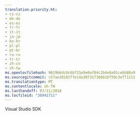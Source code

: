```yaml
---
translation.priority.ht:
- cs-cz
- de-de
- es-es
- fr-fr
- it-it
- ja-jp
- ko-kr
- pl-pl
- pt-br
- ru-ru
- tr-tr
- zh-cn
- zh-tw
ms.openlocfilehash: 9019b6dc0c6b731e9e0af84c2b4eba91cebb88a9
ms.sourcegitcommit: c57ae28181ffe14a30731736661bf59c3eff1211
ms.translationtype: MT
ms.contentlocale: zh-TW
ms.lasthandoff: 07/11/2018
ms.locfileid: "38941711"
---
```

 Visual Studio SDK 